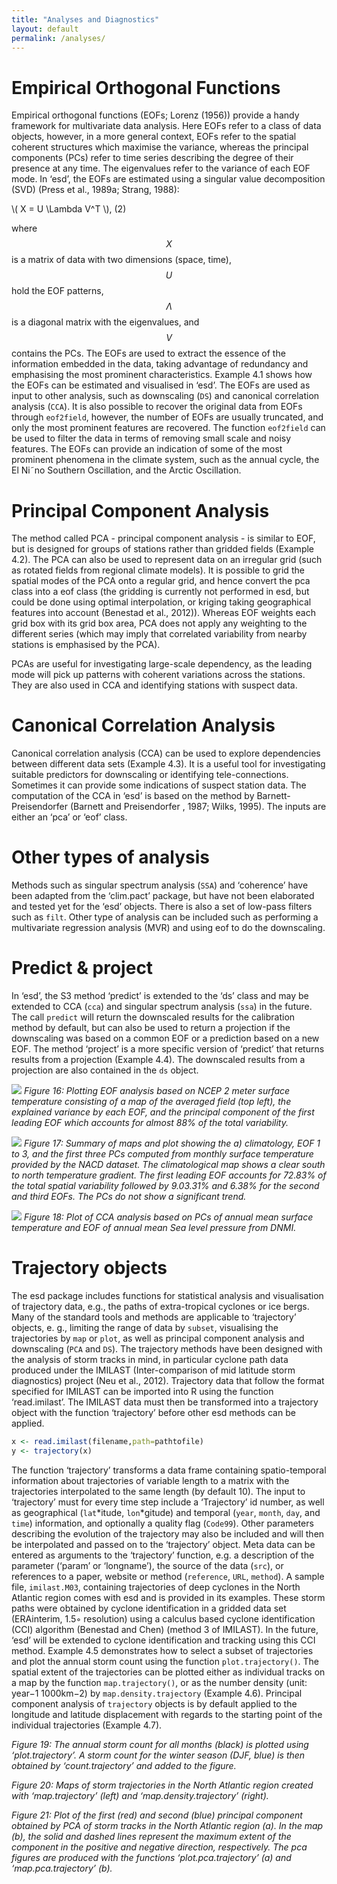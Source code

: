 ```yaml
---
title: "Analyses and Diagnostics"
layout: default 
permalink: /analyses/
---
```


# Empirical Orthogonal Functions
Empirical orthogonal functions (EOFs; Lorenz (1956)) provide a handy framework for multivariate data analysis. Here EOFs refer to a class of data objects, however, in a more general
context, EOFs refer to the spatial coherent structures which maximise the variance, whereas the principal components (PCs) refer to time series describing the degree of their presence at any time. The eigenvalues refer to the variance of each EOF mode.
In ‘esd’, the EOFs are estimated using a singular value decomposition (SVD) (Press et al., 1989a; Strang, 1988):

\\( X = U \Lambda V^T \\), (2)

where $$ X $$ is a matrix of data with two dimensions (space, time),$$U$$ hold the EOF patterns, $$ Λ $$ is a diagonal matrix with the eigenvalues, and $$ V $$ contains the PCs. The EOFs are used to extract the essence of the information embedded in the data, taking advantage of redundancy and emphasising the most prominent characteristics. Example 4.1 shows how the EOFs can be estimated and visualised in ‘esd’.
The EOFs are used as input to other analysis, such as downscaling (`DS`) and canonical correlation analysis (`CCA`). It is also possible to recover the original data from EOFs through `eof2field`, however, the number of EOFs are usually truncated, and only the most prominent features are recovered. The function `eof2field` can be used to filter the data in terms of removing small scale and noisy features.
The EOFs can provide an indication of some of the most prominent phenomena in the climate system, such as the annual cycle, the El Ni˜no Southern Oscillation, and the Arctic Oscillation.

# Principal Component Analysis
The method called PCA - principal component analysis - is similar to EOF, but is designed for groups of stations rather than gridded fields (Example 4.2). The PCA can also be used to represent data on an irregular grid (such as rotated fields from regional climate models). It is possible to grid the spatial modes of the PCA onto a regular grid, and hence convert the pca class into a eof class (the gridding is currently not performed in esd, but could be done using optimal interpolation, or kriging taking geographical features into account (Benestad et al., 2012)). Whereas EOF weights each grid box with its grid box area, PCA does not apply any weighting to the different series (which may imply that correlated variability from nearby stations is emphasised by the PCA).

PCAs are useful for investigating large-scale dependency, as the leading mode will pick up patterns with coherent variations across the stations. They are also used in CCA and identifying stations with suspect data.

# Canonical Correlation Analysis
Canonical correlation analysis (CCA) can be used to explore dependencies between different data sets (Example 4.3). It is a useful tool for investigating suitable predictors for downscaling or identifying tele-connections. Sometimes it can provide some indications of suspect station data.
The computation of the CCA in ‘esd’ is based on the method by Barnett-Preisendorfer (Barnett and Preisendorfer , 1987; Wilks, 1995). The inputs are either an ‘pca’ or ‘eof’ class.

# Other types of analysis
Methods such as singular spectrum analysis (`SSA`) and ‘coherence’ have been adapted from the ‘clim.pact’ package, but have not been elaborated and tested yet for the ‘esd’ objects. There is also a set of low-pass filters such as `filt`. Other type of analysis can be included such as performing a multivariate regression analysis (MVR) and using eof to do the downscaling.

# Predict & project
In ‘esd’, the S3 method ‘predict’ is extended to the ‘ds’ class and may be extended to CCA (`cca`) and singular spectrum analysis (`ssa`) in the future. The call `predict` will return the downscaled results for the calibration method by default, but can also be used to return a projection if the downscaling was based on a common EOF or a prediction based on a new EOF. The method ‘project’ is a more specific version of ‘predict’ that returns results from a projection (Example 4.4). The downscaled results from a projection are also contained in the `ds` object.

![](/esd/assets/images/)
_Figure 16: Plotting EOF analysis based on NCEP 2 meter surface temperature consisting of a map of the averaged field (top left), the explained variance by each EOF, and the principal component of the first leading EOF which accounts for almost 88% of the total variability._

![](/esd/assets/images/)
_Figure 17: Summary of maps and plot showing the a) climatology, EOF 1 to 3, and the first three PCs computed from monthly surface temperature provided by the NACD dataset. The climatological map shows a clear south to north temperature gradient. The first leading EOF accounts for 72.83% of the total spatial variability followed by 9.03.31% and 6.38% for the second and third EOFs. The PCs do not show a significant trend._

![](/esd/assets/images/t2m_slp_nacd_cca.jpg)
_Figure 18: Plot of CCA analysis based on PCs of annual mean surface temperature and EOF of annual mean Sea level pressure from DNMI._


# Trajectory objects
The esd package includes functions for statistical analysis and visualisation of trajectory data, e.g., the paths of extra-tropical cyclones or ice bergs. Many of the standard tools and methods are applicable to ‘trajectory’ objects, e. g., limiting the range of data by `subset`, visualising the trajectories by `map` or `plot`, as well as principal component analysis and downscaling (`PCA` and `DS`).
The trajectory methods have been designed with the analysis of storm tracks in mind, in particular cyclone path data produced under the IMILAST (Inter-comparison of mid latitude storm diagnostics) project (Neu et al., 2012). Trajectory data that follow the format specified for IMILAST can be imported into R using the function ‘read.imilast’. The IMILAST data must then be transformed into a trajectory object with the function ‘trajectory’ before other esd methods can be applied.

```r
x <- read.imilast(filename,path=pathtofile)
y <- trajectory(x)
```

The function ‘trajectory’ transforms a data frame containing spatio-temporal information about trajectories of variable length to a matrix with the trajectories interpolated to the same length (by default 10). The input to ‘trajectory’ must for every time step include a ‘Trajectory’ id number, as well as geographical (`lat`*itude, `lon`*gitude) and temporal (`year`, `month`, `day`, and `time`) information, and optionally a quality flag (`Code99`). Other parameters describing the evolution of the trajectory may also be included and will then be interpolated and passed on to the ‘trajectory’ object. Meta data can be entered as arguments to the ‘trajectory’ function, e.g. a description of the parameter (‘param’ or ‘longname’), the source of the data (`src`), or references to a paper, website or method (`reference`, `URL`, `method`). A sample file, `imilast.M03`, containing trajectories of deep cyclones in the North Atlantic region comes with esd and is provided in its examples. These storm paths were obtained by cyclone identification in a gridded data set (ERAinterim, 1.5◦ resolution) using a calculus based
cyclone identification (CCI) algorithm (Benestad and Chen) (method 3 of IMILAST). In the future, ‘esd’ will be extended to cyclone identification and tracking using this CCI method.
Example 4.5 demonstrates how to select a subset of trajectories and plot the annual storm count using the function `plot.trajectory()`. The spatial extent of the trajectories can be plotted either as individual tracks on a map by the function `map.trajectory()`, or as the number density (unit: year−1 1000km−2) by `map.density.trajectory` (Example 4.6). Principal component analysis of `trajectory` objects is by default applied to the longitude and latitude displacement with regards to the starting point of the individual trajectories (Example 4.7).

_Figure 19: The annual storm count for all months (black) is plotted using ‘plot.trajectory’. A storm count for the winter season (DJF, blue) is then obtained by ‘count.trajectory’ and added to the figure._


_Figure 20: Maps of storm trajectories in the North Atlantic region created with ‘map.trajectory’ (left) and ‘map.density.trajectory’ (right)._

_Figure 21: Plot of the first (red) and second (blue) principal component obtained by PCA of storm tracks in the North Atlantic region (a). In the map (b), the solid and dashed lines represent the maximum extent of the component in the positive and negative direction, respectively. The pca figures are produced with the functions ‘plot.pca.trajectory’ (a) and ‘map.pca.trajectory’ (b)._
